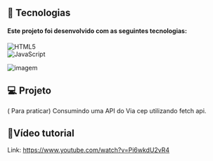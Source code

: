 ## 🚀  Tecnologias 

 #### Este projeto foi desenvolvido com as seguintes tecnologias&#58; <br>
 ![HTML5](https://img.shields.io/badge/-HTML5-333333?style=flat&logo=HTML5)\
 ![JavaScript](https://img.shields.io/badge/-JavaScript-FEAE32?style=flat&logoColor=fff&logo=javascript)&nbsp;
 
 ![imagem](https://user-images.githubusercontent.com/77967679/216154807-0f0244e3-640c-45cf-9dd8-6d2d8b51f1f7.png)

## 💻 Projeto

( Para praticar) Consumindo uma API do Via cep utilizando fetch api.

## 📝Vídeo tutorial

 Link: https://www.youtube.com/watch?v=Pi6wkdU2vR4
